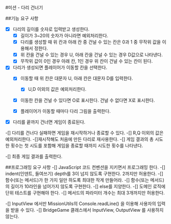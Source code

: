 #미션 - 다리 건너기

##기능 요구 사항



-[x] 다리의 길이를 숫자로 입력받고 생성한다.
    -[x] 길이가 3~20의 숫자가 아니라면 예외처리한다.
    -[x] 다리를 생성할 때 위 칸과 아래 칸 중 건널 수 있는 칸은 0과 1 중 무작위 값을 이용해서 정한다.
    -[x] 위 칸을 건널 수 있는 경우 U, 아래 칸을 건널 수 있는 경우 D값으로 나타낸다.
    -[x] 무작위 값이 0인 경우 아래 칸, 1인 경우 위 칸이 건널 수 있는 칸이 된다.

-[x] 다리가 생성되면 플레이어가 이동할 칸을 선택한다.
    -[x] 이동할 때 위 칸은 대문자 U, 아래 칸은 대문자 D를 입력한다.
        -[x] U,D 이외의 값은 예외처리한다.
    -[x] 이동한 칸을 건널 수 있다면 O로 표시한다. 건널 수 없다면 X로 표시한다.
    -[x] 플레이어가 이동할 때마다 다리 그림을 출력한다.
    

-[x] 다리를 끝까지 건너면 게임이 종료된다.

-[] 다리를 건너다 실패하면 게임을 재시작하거나 종료할 수 있다.
    -[] R,Q 이외의 값은 예외처리한다.
    -[]재시작해도 처음에 만든 다리로 재사용한다.
    -[] 게임 결과의 총 시도한 횟수는 첫 시도를 포함해 게임을 종료할 때까지 시도한 횟수를 나타낸다.

-[] 최종 게임 결과를 출력한다.



##프로그래밍 요구 사항
-[] JavaScript 코드 컨벤션을 지키면서 프로그래밍 한다.
-[] indent(인덴트, 들여쓰기) depth를 3이 넘지 않도록 구현한다. 2까지만 허용한다.
-[] 함수(또는 메서드)가 한 가지 일만 하도록 최대한 작게 만들어라.
    -[] 함수(또는 메서드)의 길이가 10라인을 넘어가지 않도록 구현한다.
-[] else를 지양한다.
-[] 도메인 로직에 단위 테스트를 구현해야 한다. 
-[] 메서드의 파라미터 개수는 최대 3개까지만 허용한다.

-[] InputView 에서만 MissionUtils의 Console.readLine() 을 이용해 사용자의 입력을 받을 수 있다.
-[] BridgeGame 클래스에서 InputView, OutputView 를 사용하지 않는다.

 